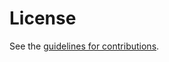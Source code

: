 # License

See the
[guidelines for contributions](https://github.com/EricssonResearch/EALS/blob/master/CONTRIBUTING.md).
